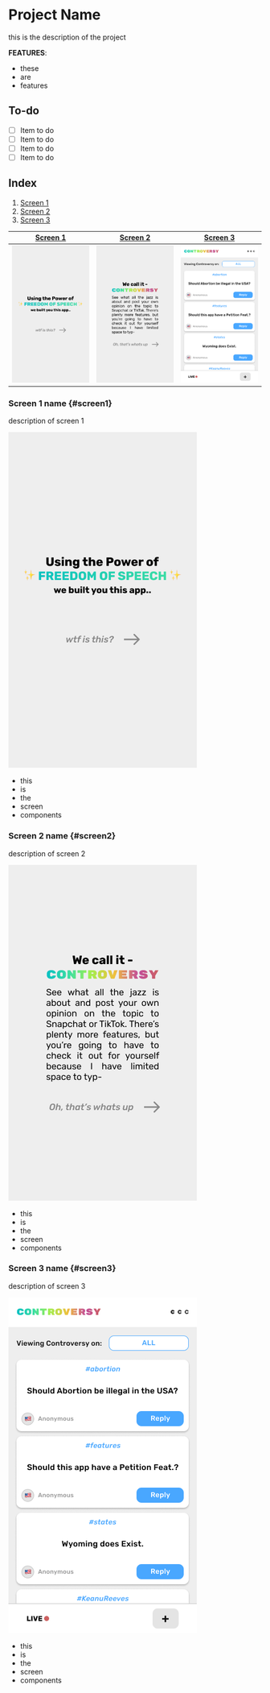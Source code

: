 # Project Name
this is the description of the project

**FEATURES**:
- these
- are
- features

## To-do
- [ ] Item to do
- [ ] Item to do
- [ ] Item to do
- [ ] Item to do

## Index

1. [Screen 1](#screen1)
2. [Screen 2](#screen2)
3. [Screen 3](#screen3)

| [Screen 1](#screen1) | [Screen 2](#screen2) | [Screen 3](#screen3) |
| -------------------- | -------------------- | -------------------- |
| ![Screen 1](screens/screen1.png) | ![Screen 2](screens/screen2.png) | ![Screen 3](screens/screen3.png) |

### Screen 1 name {#screen1}
description of screen 1

![Screen 1](screens/screen1.png)

- this
- is
- the
- screen
- components

### Screen 2 name {#screen2}
description of screen 2

![Screen 2](screens/screen2.png)

- this
- is
- the
- screen
- components

### Screen 3 name {#screen3}
description of screen 3

![Screen 3](screens/screen3.png)

- this
- is
- the
- screen
- components